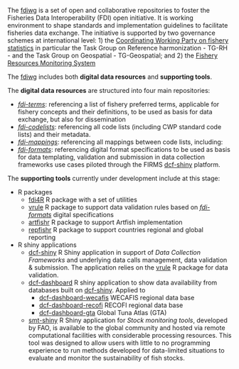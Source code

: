The [fdiwg](https://github.com/fdiwg) is a set of open and collaborative repositories to foster the Fisheries Data Interoperability (FDI) open initiative. It is working environment to shape standards and implementation guidelines to facilitate fisheries data exchange. The initiative is supported by two governance schemes at international level: 1) the [Coordinating Working Party on fishery statistics](https://www.fao.org/cwp-on-fishery-statistics/en/) in particular the Task Group on Reference harmonization - TG-RH - and the Task Group on Geospatial - TG-Geospatial; and 2) the [Fishery Resources Monitoring System](https://firms.fao.org/firms/en)

The [fdiwg](https://github.com/fdiwg) includes both __digital data resources__ and __supporting tools__.

The __digital data resources__ are structured into four main repositories:

* [_fdi-terms_](https://github.com/fdiwg/fdi-terms): referencing a list of fishery preferred terms, applicable for fishery concepts and their definitions, to be used as basis for data exchange, but also for dissemination
* [_fdi-codelists_](https://github.com/fdiwg/fdi-codelists): referencing all code lists (including CWP standard code lists) and their metadata.
* [_fdi-mappings_](https://github.com/fdiwg/fdi-mappings): referencing all mappings between code lists, including: 
* [_fdi-formats_](https://github.com/fdiwg/fdi-formats): referencing digital format specifications to be used as basis for data templating, validation and submission in data collection frameworks use cases piloted through the FIRMS [dcf-shiny](https://github.com/fdiwg/dcf-shiny) platform.

The __supporting tools__ currently under development include at this stage:
* R packages
    * [fdi4R](https://github.com/fdiwg/fdi4R) R package with a set of utilities
    * [vrule](https://github.com/fdiwg/vrule) R package to support data validation rules based on [_fdi-formats_](https://github.com/fdiwg/fdi-formats) digital specifications
    * [artfishr](https://github.com/fdiwg/artfishr) R package to support Artfish implementation
    * [repfishr](https://github.com/fdiwg/repfishr) R package to support countries regional and global reporting
* R shiny applications
    * [dcf-shiny](https://github.com/fdiwg/dcf-shiny) R Shiny application in support of _Data Collection Frameworks_ and underlying data calls management, data validation & submission. The application relies on the [vrule](https:/github.com/fdiwg/vrule) R package for data validation.
    * [dcf-dashboard](https://github.com/fdiwg/dcf-dashboard) R shiny application to show data availability from databases built on [dcf-shiny](https://github.com/fdiwg/dcf-shiny). Applied to
        * [dcf-dashboard-wecafis](https://github.com/fdiwg/dcf-dashboard-wecafis) WECAFIS regional data base
        * [dcf-dashboard-recofi](https://github.com/fdiwg/dcf-dashboard-recofi) RECOFI regional data base
        * [dcf-dashboard-gta](https://github.com/fdiwg/dcf-dashboard-gta) Global Tuna Atlas (GTA)
    * [smt-shiny](https://github.com/fdiwg/smt-shiny) R Shiny application for _Stock monitoring tools_, developed by FAO, is available to the global community and hosted via remote computational facilities with considerable processing resources. This tool was designed to allow users with little to no programming experience to run methods developed for data-limited situations to evaluate and monitor the sustainability of fish stocks.
